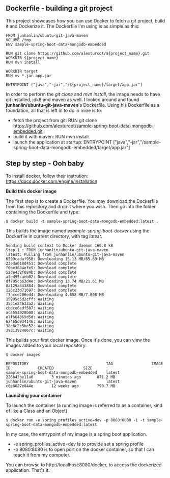 Dockerfile - building a git project
-------------------
This project showcases how you can use Docker to fetch a git project, build it and Dockerize it. The Dockerfile I'm using is as simple as this:
```
FROM junhanlin/ubuntu-git-java-maven
VOLUME /tmp
ENV sample-spring-boot-data-mongodb-embedded

RUN git clone https://github.com/alexturcot/${project_name}.git
WORKDIR ${project_name}
RUN mvn install

WORKDIR target
RUN mv *.jar app.jar

ENTRYPOINT ["java","-jar","/${project_name}/target/app.jar"]
````


In order to perform the *git clone* and *mvn install*, the image needs to have git installed, jdk8 and maven as well. I looked around and found **junhanlin/ubuntu-git-java-maven**'s Dockerfile. Using his Dockerfile as a foundation, all that is left in to do in mine is to:

* fetch the project from git: RUN git clone https://github.com/alexturcot/sample-spring-boot-data-mongodb-embedded.git
* build it with maven: RUN mvn install
* launch the application at startup: ENTRYPOINT ["java","-jar","/sample-spring-boot-data-mongodb-embedded/target/app.jar"]


Step by step - Ooh baby
-------------------

To install docker, follow their instrution: https://docs.docker.com/engine/installation

**Build this docker image**

The first step is to create a Dockerfile. You may download the Dockerfile from this repository and drop it where you wish.
Then go into the folder containing the Dockerfile and type:

    $ docker build -t sample-spring-boot-data-mongodb-embedded:latest .

This builds the image named *example-spring-boot-docker* using the Dockerfile in current directory, with tag *latest*.

```
Sending build context to Docker daemon 160.8 kB
Step 1 : FROM junhanlin/ubuntu-git-java-maven
latest: Pulling from junhanlin/ubuntu-git-java-maven
6599cadaf950: Downloading 15.13 MB/65.69 MB
23eda618d451: Download complete
f0be3084efe9: Download complete
52de432f084b: Download complete
a3ed95caeb02: Download complete
df795cb63d4e: Downloading 13.74 MB/21.61 MB
8a129a343884: Download complete
125c23d71697: Download complete
f7acce206ed4: Downloading 4.658 MB/7.008 MB
15995c5d2cff: Waiting
35c1e24633a2: Waiting
cbdce6edf507: Waiting
ac4553028b08: Waiting
e7f664869d5d: Waiting
62465d934146: Waiting
38c6c2c5be52: Waiting
39313924067c: Waiting
```

This builds your first docker image.
Once it's done, you can view the images added to your local repository:

    $ docker images

```
REPOSITORY                                  TAG                 IMAGE ID            CREATED             SIZE
sample-spring-boot-data-mongodb-embedded    latest              226b42be11a0        3 minutes ago       871.2 MB
junhanlin/ubuntu-git-java-maven             latest              c0e8627e844e        12 weeks ago        790.7 MB
```

**Launching your container**

To launch the container (a running image is referred to as a container, kind of like a Class and an Object)

    $ docker run -e spring_profiles_active=dev -p 8080:8080 -i -t sample-spring-boot-data-mongodb-embedded:latest

In my case, the entrypoint of my image is a spring boot application.
* -e spring_profiles_active=dev  is to provide set a spring profile
* -p 8080:8080 is to open port on the docker container, so that I can reach it from my computer.

You can browse to http://localhost:8080/docker, to access the dockerized application. That's it.

